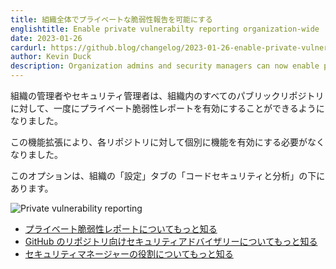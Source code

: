 ```yaml
---
title: 組織全体でプライベートな脆弱性報告を可能にする
englishtitle: Enable private vulnerabilty reporting organization-wide
date: 2023-01-26
cardurl: https://github.blog/changelog/2023-01-26-enable-private-vulnerabilty-reporting-organization-wide
author: Kevin Duck
description: Organization admins and security managers can now enable private vulnerability reporting for all public repositories within an organization at once.
---
```


<p>組織の管理者やセキュリティ管理者は、組織内のすべてのパブリックリポジトリに対して、一度にプライベート脆弱性レポートを有効にすることができるようになりました。</p>
<p>この機能拡張により、各リポジトリに対して個別に機能を有効にする必要がなくなりました。</p>
<p>このオプションは、組織の「設定」タブの「コードセキュリティと分析」の下にあります。</p>
<p><img decoding="async" src="https://i0.wp.com/user-images.githubusercontent.com/8700883/214691701-71ba9894-fb5e-4379-8465-6fc9b0ca7cf2.png?ssl=1" alt="Private vulnerability reporting" data-recalc-dims="1"></p>
<ul>
<li><a href="https://docs.github.com/en/code-security/security-advisories/guidance-on-reporting-and-writing/privately-reporting-a-security-vulnerability">プライベート脆弱性レポートについてもっと知る</a></li>
<li><a href="https://docs.github.com/en/code-security/security-advisories/repository-security-advisories/about-repository-security-advisories">GitHub のリポジトリ向けセキュリティアドバイザリーについてもっと知る</a></li>
<li><a href="https://docs.github.com/en/organizations/managing-peoples-access-to-your-organization-with-roles/managing-security-managers-in-your-organization">セキュリティマネージャーの役割についてもっと知る</a></li>
</ul>


